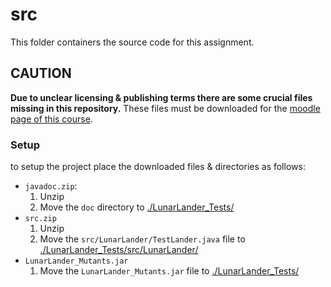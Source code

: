 # src

This folder containers the source code for this assignment.

## CAUTION

**Due to unclear licensing & publishing terms there are some crucial files missing in this repository.**
These files must be downloaded for the [moodle page of this course](https://moodle.uni-ulm.de/mod/assign/view.php?id=797791).

### Setup

to setup the project place the downloaded files & directories as follows:

- `javadoc.zip`:
    1. Unzip
    2. Move the `doc` directory to [./LunarLander_Tests/](./LunarLander_Tests/)
- `src.zip`
    1. Unzip
    2. Move the `src/LunarLander/TestLander.java` file to [./LunarLander_Tests/src/LunarLander/](./LunarLander_Tests/src/LunarLander/)
- `LunarLander_Mutants.jar`
    1. Move the `LunarLander_Mutants.jar` file to [./LunarLander_Tests/](./LunarLander_Tests/)
